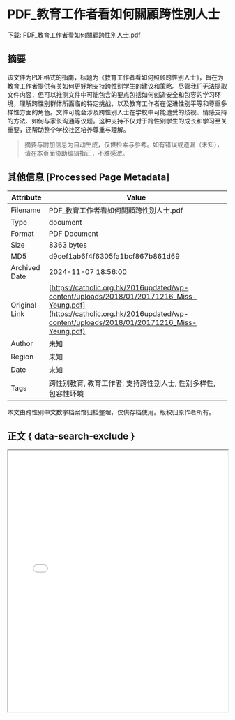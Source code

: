 # PDF_教育工作者看如何關顧跨性別人士

<!-- tcd_download_link -->
下载: <a href="../PDF_教育工作者看如何關顧跨性別人士.pdf" download>PDF_教育工作者看如何關顧跨性別人士.pdf</a>
<!-- tcd_download_link_end -->

## 摘要

<!-- tcd_abstract -->
该文件为PDF格式的指南，标题为《教育工作者看如何照顾跨性别人士》，旨在为教育工作者提供有关如何更好地支持跨性别学生的建议和策略。尽管我们无法提取文件内容，但可以推测文件中可能包含的要点包括如何创造安全和包容的学习环境，理解跨性别群体所面临的特定挑战，以及教育工作者在促进性别平等和尊重多样性方面的角色。文件可能会涉及跨性别人士在学校中可能遭受的歧视、情感支持的方法、如何与家长沟通等议题。这种支持不仅对于跨性别学生的成长和学习至关重要，还帮助整个学校社区培养尊重与理解。

<!-- tcd_abstract_end -->

> 摘要与附加信息为自动生成，仅供检索与参考。如有错误或遗漏（未知），请在本页面协助编辑指正，不胜感激。

## 其他信息 [Processed Page Metadata]

| Attribute       | Value                                  |
|-----------------|----------------------------------------|
| Filename        | PDF_教育工作者看如何關顧跨性別人士.pdf                             |
| Type            | document                                 |
| Format          | PDF Document                               |
| Size            | 8363 bytes                           |
| MD5             | d9cef1ab6f4f6305fa1bcf867b861d69                                  |
| Archived Date   | 2024-11-07 18:56:00                             |
| Original Link   | [https://catholic.org.hk/2016updated/wp-content/uploads/2018/01/20171216_Miss-Yeung.pdf](https://catholic.org.hk/2016updated/wp-content/uploads/2018/01/20171216_Miss-Yeung.pdf)                         |
| Author          | 未知                               |
| Region          | 未知                               |
| Date            | 未知                                 |
| Tags            | 跨性别教育, 教育工作者, 支持跨性别人士, 性别多样性, 包容性环境                                 |

本文由跨性别中文数字档案馆归档整理，仅供存档使用。版权归原作者所有。


## 正文 { data-search-exclude }

<!-- tcd_main_text -->
<iframe src="../PDF_教育工作者看如何關顧跨性別人士.pdf" width="100%" height="600px">
    <p>无法显示PDF，请下载查看。</p>
</iframe>
<!-- tcd_main_text_end -->

